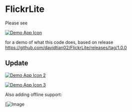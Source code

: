 # FlickrLite

Please see 

[![Demo App Icon](https://img.youtube.com/vi/PLtBrtEvR0c/0.jpg)](https://youtu.be/PLtBrtEvR0c)

for a demo of what this code does, based on release https://github.com/davidtian02/FlickrLite/releases/tag/1.0.0

## Update

[![Demo App Icon 2](https://img.youtube.com/vi/9oxoGxLwi3s/0.jpg)](https://youtu.be/9oxoGxLwi3s)

[![Demo App Icon 3](https://img.youtube.com/vi/CG02mKI96-8/0.jpg)](https://youtu.be/CG02mKI96-8)

Also adding offline support:

[![Image](https://user-images.githubusercontent.com/436162/45796151-04497d80-bc54-11e8-863a-cc1720bb2a87.png)
